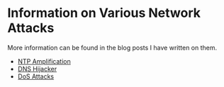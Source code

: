 # Information on Various Network Attacks
More information can be found in the blog posts I have written on them.

* [NTP Amplification](https://fsec404.github.io/blog/A-look-at-NTP-traffic-amplification/)
* [DNS Hijacker](https://fsec404.github.io/blog/DNS-hijacking/#results)
* [DoS Attacks](https://fsec404.github.io/blog/Introduction-to-a-few-network-attacks/)
